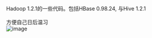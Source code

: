 Hadoop 1.2.1的一些代码。包括HBase 0.98.24, 与Hive 1.2.1
</br></br>方便自己日后温习<br>
![image](https://github.com/liangyaorong/Hadoop_Code/hadoop流程.png)
